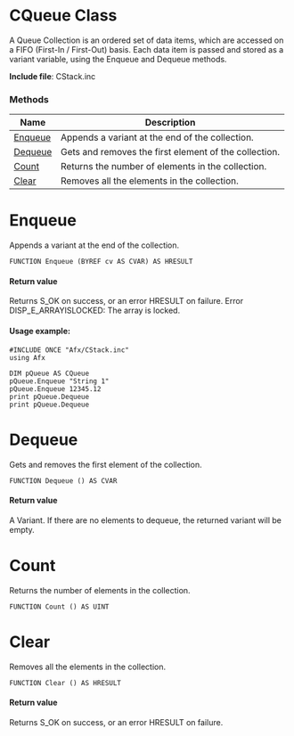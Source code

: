 # CQueue Class

A Queue Collection is an ordered set of data items, which are accessed on a FIFO (First-In / First-Out) basis. Each data item is passed and stored as a variant variable, using the Enqueue and Dequeue methods.

**Include file**: CStack.inc

### Methods

| Name       | Description |
| ---------- | ----------- |
| [Enqueue](#Enqueue) | Appends a variant at the end of the collection. |
| [Dequeue](#Dequeue) | Gets and removes the first element of the collection. |
| [Count](#Count) | Returns the number of elements in the collection. |
| [Clear](#Clear) | Removes all the elements in the collection. |

# <a name="Enqueue"></a>Enqueue

Appends a variant at the end of the collection.

```
FUNCTION Enqueue (BYREF cv AS CVAR) AS HRESULT
```

#### Return value

Returns S_OK on success, or an error HRESULT on failure.
Error DISP_E_ARRAYISLOCKED: The array is locked.

#### Usage example:

```
#INCLUDE ONCE "Afx/CStack.inc"
using Afx

DIM pQueue AS CQueue
pQueue.Enqueue "String 1"
pQueue.Enqueue 12345.12
print pQueue.Dequeue
print pQueue.Dequeue
```

# <a name="Dequeue"></a>Dequeue

Gets and removes the first element of the collection.

```
FUNCTION Dequeue () AS CVAR
```

#### Return value

A Variant. If there are no elements to dequeue, the returned variant will be empty.

# <a name="Count"></a>Count

Returns the number of elements in the collection.

```
FUNCTION Count () AS UINT
```

# <a name="Clear"></a>Clear

Removes all the elements in the collection.

```
FUNCTION Clear () AS HRESULT
```

#### Return value

Returns S_OK on success, or an error HRESULT on failure.
